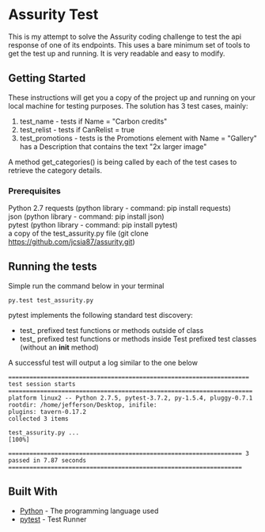 # Assurity Test

This is my attempt to solve the Assurity coding challenge to test the api response of one of its endpoints. This uses a bare minimum set of tools to get the test up and running. It is very readable and easy to modify.

## Getting Started

These instructions will get you a copy of the project up and running on your local machine for testing purposes. The solution  has 3 test cases, mainly:

1. test_name - tests if Name = "Carbon credits"
2. test_relist - tests if CanRelist = true
3. test_promotions - tests is the Promotions element with Name = "Gallery" has a Description that contains the text "2x larger image"

A method get_categories() is being called by each of the test cases to retrieve the category details.

### Prerequisites

Python 2.7
requests (python library - command: pip install requests)  
json (python library - command: pip install json)  
pytest (python library - command: pip install pytest)  
a copy of the test_assurity.py file (git clone https://github.com/jcsia87/assurity.git)

## Running the tests

Simple run the command below in your terminal

```
py.test test_assurity.py
```

pytest implements the following standard test discovery:

* test_ prefixed test functions or methods outside of class
* test_ prefixed test functions or methods inside Test prefixed test classes (without an __init__ method)

A successful test will output a log similar to the one below

```
==================================================================== test session starts =====================================================================
platform linux2 -- Python 2.7.5, pytest-3.7.2, py-1.5.4, pluggy-0.7.1
rootdir: /home/jefferson/Desktop, inifile:
plugins: tavern-0.17.2
collected 3 items                                                                                                                                            

test_assurity.py ...                                                                                                                                   [100%]

================================================================== 3 passed in 7.87 seconds ==================================================================
```

## Built With

* [Python](https://www.python.org/) - The programming language used
* [pytest](https://docs.pytest.org/en/latest/getting-started.html) - Test Runner
